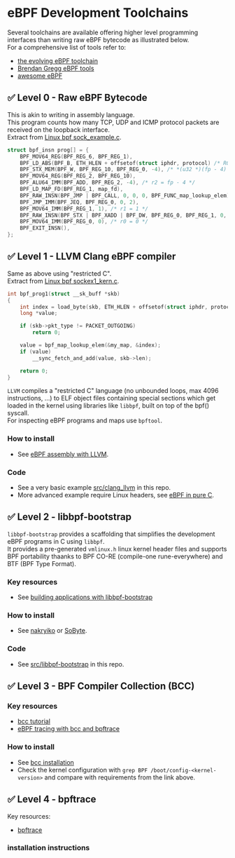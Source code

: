 # eBPF Development Toolchains

Several toolchains are available offering higher level programming interfaces than writing raw eBPF bytecode as illustrated below.  
For a comprehensive list of tools refer to:
- [the evolving eBPF toolchain](https://oswalt.dev/2021/07/the-evolving-ebpf-toolchain/)
- [Brendan Gregg eBPF tools](https://www.brendangregg.com/ebpf.html)
- [awesome eBPF](https://github.com/zoidbergwill/awesome-ebpf#ebpf-workflow-tools-and-utilities)

## ✅ Level 0 - Raw eBPF Bytecode

This is akin to writing in assembly language.  
This program counts how many TCP, UDP and ICMP protocol packets are received on the loopback interface.  
Extract from [Linux bpf sock_example.c](https://github.com/torvalds/linux/blob/master/samples/bpf/sock_example.c).  
```c
struct bpf_insn prog[] = {
    BPF_MOV64_REG(BPF_REG_6, BPF_REG_1),
    BPF_LD_ABS(BPF_B, ETH_HLEN + offsetof(struct iphdr, protocol) /* R0 = ip->proto */),
    BPF_STX_MEM(BPF_W, BPF_REG_10, BPF_REG_0, -4), /* *(u32 *)(fp - 4) = r0 */
    BPF_MOV64_REG(BPF_REG_2, BPF_REG_10),
    BPF_ALU64_IMM(BPF_ADD, BPF_REG_2, -4), /* r2 = fp - 4 */
    BPF_LD_MAP_FD(BPF_REG_1, map_fd),
    BPF_RAW_INSN(BPF_JMP | BPF_CALL, 0, 0, 0, BPF_FUNC_map_lookup_elem),
    BPF_JMP_IMM(BPF_JEQ, BPF_REG_0, 0, 2),
    BPF_MOV64_IMM(BPF_REG_1, 1), /* r1 = 1 */
    BPF_RAW_INSN(BPF_STX | BPF_XADD | BPF_DW, BPF_REG_0, BPF_REG_1, 0, 0), /* xadd r0 += r1 */
    BPF_MOV64_IMM(BPF_REG_0, 0), /* r0 = 0 */
    BPF_EXIT_INSN(),
};
```

## ✅ Level 1 - LLVM Clang eBPF compiler

Same as above using "restricted C".  
Extract from [Linux bpf sockex1_kern.c](https://github.com/torvalds/linux/blob/master/samples/bpf/sockex1_kern.c).
```c
int bpf_prog1(struct __sk_buff *skb)
{
	int index = load_byte(skb, ETH_HLEN + offsetof(struct iphdr, protocol));
	long *value;

	if (skb->pkt_type != PACKET_OUTGOING)
		return 0;

	value = bpf_map_lookup_elem(&my_map, &index);
	if (value)
		__sync_fetch_and_add(value, skb->len);

	return 0;
}
```
`LLVM` compiles a "restricted C" language (no unbounded loops, max 4096 instructions, ...) to ELF object files containing special sections
which get loaded in the kernel using libraries like `libbpf`, built on top of the bpf() syscall.  
For inspecting eBPF programs and maps use `bpftool`.

### How to install
 
- See [eBPF assembly with LLVM](https://qmonnet.github.io/whirl-offload/2020/04/12/llvm-ebpf-asm/).  

### Code

- See a very basic example [src/clang_llvm](../src/clang_llvm/README.md) in this repo.  
- More advanced example require Linux headers, see [eBPF in pure C](https://terenceli.github.io/%E6%8A%80%E6%9C%AF/2020/01/18/ebpf-in-c).

## ✅ Level 2 - libbpf-bootstrap

`libbpf-bootstrap` provides a scaffolding that simplifies the development eBPF programs in C using `libbpf`.  
It provides a pre-generated `vmlinux.h` linux kernel header files and supports BPF portability thaanks to 
BPF CO-RE (compile-one rune-everywhere) and BTF (BPF Type Format).

### Key resources

- See [building applications with libbpf-bootstrap](https://nakryiko.com/posts/libbpf-bootstrap/)

### How to install

- See [nakryiko](https://nakryiko.com/posts/bpf-tips-printk/) or [SoByte](https://www.sobyte.net/post/2022-07/c-ebpf/).

### Code

- See [src/libbpf-bootstrap](../src/libbpf-bootstrap/README.md) in this repo.

## ✅ Level 3 - BPF Compiler Collection (BCC)

### Key resources
- [bcc tutorial](https://github.com/iovisor/bcc/blob/master/docs/tutorial.md)
- [eBPF tracing with bcc and bpftrace](https://www.brendangregg.com/blog/2019-01-01/learn-ebpf-tracing.html)

### How to install

- See [bcc installation](https://github.com/iovisor/bcc/blob/master/INSTALL.md)
- Check the kernel configuration with `grep BPF /boot/config-<kernel-version>` and compare with requirements from the link above.

## ✅ Level 4 - bpftrace

Key resources:
- [bpftrace](https://github.com/iovisor/bpftrace)

### installation instructions